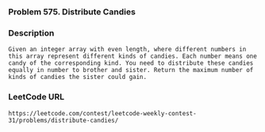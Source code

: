 ### Problem 575. Distribute Candies

### Description
	Given an integer array with even length, where different numbers in this array represent different kinds of candies. Each number means one candy of the corresponding kind. You need to distribute these candies equally in number to brother and sister. Return the maximum number of kinds of candies the sister could gain.

### LeetCode URL
	https://leetcode.com/contest/leetcode-weekly-contest-31/problems/distribute-candies/
